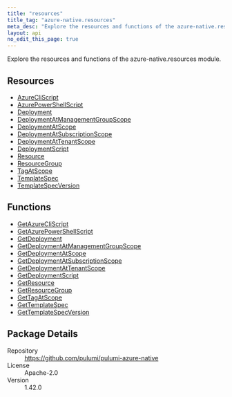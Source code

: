 ```yaml
---
title: "resources"
title_tag: "azure-native.resources"
meta_desc: "Explore the resources and functions of the azure-native.resources module."
layout: api
no_edit_this_page: true
---
```


<!-- WARNING: this file was generated by Pulumi Docs Generator. -->
<!-- Do not edit by hand unless you're certain you know what you are doing! -->

Explore the resources and functions of the azure-native.resources module.

<h2 id="resources">Resources</h2>
<ul class="api">
    <li><a href="azurecliscript" title="AzureCliScript"><span class="api-symbol api-symbol--resource"></span>AzureCliScript</a></li>
    <li><a href="azurepowershellscript" title="AzurePowerShellScript"><span class="api-symbol api-symbol--resource"></span>AzurePowerShellScript</a></li>
    <li><a href="deployment" title="Deployment"><span class="api-symbol api-symbol--resource"></span>Deployment</a></li>
    <li><a href="deploymentatmanagementgroupscope" title="DeploymentAtManagementGroupScope"><span class="api-symbol api-symbol--resource"></span>DeploymentAtManagementGroupScope</a></li>
    <li><a href="deploymentatscope" title="DeploymentAtScope"><span class="api-symbol api-symbol--resource"></span>DeploymentAtScope</a></li>
    <li><a href="deploymentatsubscriptionscope" title="DeploymentAtSubscriptionScope"><span class="api-symbol api-symbol--resource"></span>DeploymentAtSubscriptionScope</a></li>
    <li><a href="deploymentattenantscope" title="DeploymentAtTenantScope"><span class="api-symbol api-symbol--resource"></span>DeploymentAtTenantScope</a></li>
    <li><a href="deploymentscript" title="DeploymentScript"><span class="api-symbol api-symbol--resource"></span>DeploymentScript</a></li>
    <li><a href="resource" title="Resource"><span class="api-symbol api-symbol--resource"></span>Resource</a></li>
    <li><a href="resourcegroup" title="ResourceGroup"><span class="api-symbol api-symbol--resource"></span>ResourceGroup</a></li>
    <li><a href="tagatscope" title="TagAtScope"><span class="api-symbol api-symbol--resource"></span>TagAtScope</a></li>
    <li><a href="templatespec" title="TemplateSpec"><span class="api-symbol api-symbol--resource"></span>TemplateSpec</a></li>
    <li><a href="templatespecversion" title="TemplateSpecVersion"><span class="api-symbol api-symbol--resource"></span>TemplateSpecVersion</a></li>
</ul>

<h2 id="functions">Functions</h2>
<ul class="api">
    <li><a href="getazurecliscript" title="GetAzureCliScript"><span class="api-symbol api-symbol--function"></span>GetAzureCliScript</a></li>
    <li><a href="getazurepowershellscript" title="GetAzurePowerShellScript"><span class="api-symbol api-symbol--function"></span>GetAzurePowerShellScript</a></li>
    <li><a href="getdeployment" title="GetDeployment"><span class="api-symbol api-symbol--function"></span>GetDeployment</a></li>
    <li><a href="getdeploymentatmanagementgroupscope" title="GetDeploymentAtManagementGroupScope"><span class="api-symbol api-symbol--function"></span>GetDeploymentAtManagementGroupScope</a></li>
    <li><a href="getdeploymentatscope" title="GetDeploymentAtScope"><span class="api-symbol api-symbol--function"></span>GetDeploymentAtScope</a></li>
    <li><a href="getdeploymentatsubscriptionscope" title="GetDeploymentAtSubscriptionScope"><span class="api-symbol api-symbol--function"></span>GetDeploymentAtSubscriptionScope</a></li>
    <li><a href="getdeploymentattenantscope" title="GetDeploymentAtTenantScope"><span class="api-symbol api-symbol--function"></span>GetDeploymentAtTenantScope</a></li>
    <li><a href="getdeploymentscript" title="GetDeploymentScript"><span class="api-symbol api-symbol--function"></span>GetDeploymentScript</a></li>
    <li><a href="getresource" title="GetResource"><span class="api-symbol api-symbol--function"></span>GetResource</a></li>
    <li><a href="getresourcegroup" title="GetResourceGroup"><span class="api-symbol api-symbol--function"></span>GetResourceGroup</a></li>
    <li><a href="gettagatscope" title="GetTagAtScope"><span class="api-symbol api-symbol--function"></span>GetTagAtScope</a></li>
    <li><a href="gettemplatespec" title="GetTemplateSpec"><span class="api-symbol api-symbol--function"></span>GetTemplateSpec</a></li>
    <li><a href="gettemplatespecversion" title="GetTemplateSpecVersion"><span class="api-symbol api-symbol--function"></span>GetTemplateSpecVersion</a></li>
</ul>

<h2 id="package-details">Package Details</h2>
<dl class="package-details">
	<dt>Repository</dt>
	<dd><a href="https://github.com/pulumi/pulumi-azure-native">https://github.com/pulumi/pulumi-azure-native</a></dd>
	<dt>License</dt>
	<dd>Apache-2.0</dd>
	<dt>Version</dt>
	<dd>1.42.0</dd>
</dl>

